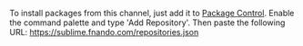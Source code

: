 To install packages from this channel, just add it to [Package Control](https://packagecontrol.io). Enable the command palette and type 'Add Repository'. Then paste the following URL: https://sublime.fnando.com/repositories.json
